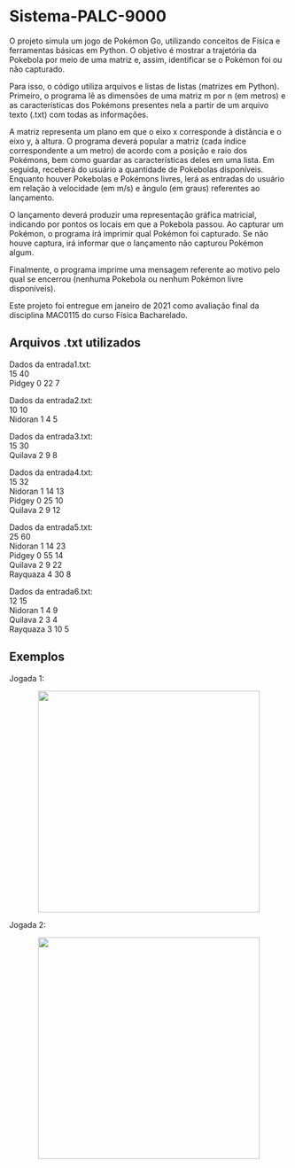 # Sistema-PALC-9000
O projeto simula um jogo de Pokémon Go, utilizando conceitos de Física e ferramentas básicas em Python. O objetivo é mostrar a trajetória da Pokebola por meio de uma matriz e, assim, identificar se o Pokémon foi ou não capturado.

Para isso, o código utiliza arquivos e listas de listas (matrizes em Python). 
Primeiro, o programa lê as dimensões de uma matriz m por n (em metros) e as características dos Pokémons
presentes nela a partir de um arquivo texto (.txt) com todas as informações. 

A matriz representa um plano em que o eixo x corresponde à distância e o eixo y, à altura.
O programa deverá popular a matriz (cada índice correspondente a um metro) de acordo com a posição e raio dos Pokémons, bem como guardar as características deles em uma lista. Em seguida, receberá do usuário a quantidade de Pokebolas disponíveis. Enquanto houver Pokebolas e Pokémons livres, lerá as entradas do usuário em relação à velocidade (em m/s) e ângulo (em graus) referentes ao lançamento. 

O lançamento deverá produzir uma representação gráfica matricial, indicando por pontos os locais em que a Pokebola passou. Ao
capturar um Pokémon, o programa irá imprimir qual Pokémon foi capturado. Se não houve captura, irá informar que o lançamento não capturou Pokémon algum.

Finalmente, o programa imprime uma mensagem referente ao motivo pelo qual se encerrou (nenhuma Pokebola ou nenhum Pokémon livre disponíveis).

Este projeto foi entregue em janeiro de 2021 como avaliação final da disciplina MAC0115 do curso Física Bacharelado.

## Arquivos .txt utilizados

<p>
Dados da entrada1.txt: <br />
15 40 <br />
Pidgey 0 22 7 <br />
</p>
<p>
Dados da entrada2.txt:<br />
10 10<br />
Nidoran 1 4 5<br />
</p>
<p>
Dados da entrada3.txt:<br />
15 30<br />
Quilava 2 9 8<br />
</p>
<p>
Dados da entrada4.txt:<br />
15 32<br />
Nidoran 1 14 13<br />
Pidgey 0 25 10<br />
Quilava 2 9 12<br />
</p>
<p>
Dados da entrada5.txt:<br />
25 60<br />
Nidoran 1 14 23<br />
Pidgey 0 55 14<br />
Quilava 2 9 22<br />
Rayquaza 4 30 8<br />
</p>
<p>
Dados da entrada6.txt:<br />
12 15<br />
Nidoran 1 4 9<br />
Quilava 2 3 4<br />
Rayquaza 3 10 5<br />
</p>

## Exemplos

Jogada 1:

<div align="center">
    <img src="https://github.com/natalia-mvieira/Sistema-PALC-9000/assets/144560412/eebadb7e-41a7-4a62-a452-b6a5c4da9c2b" width="400px"/>
</div>



Jogada 2:

<div align="center">
    <img src="https://github.com/natalia-mvieira/Sistema-PALC-9000/assets/144560412/f47e7298-f40a-451e-81ac-0595f7bbcd0a" width="400px"/>
</div>


